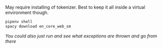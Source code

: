May require installing of tokenizer. Best to keep it all inside a virtual environment though.

```sh
pipenv shell
spacy download en_core_web_sm
```

_You could also just run and see what exceptions are thrown and go from there_
